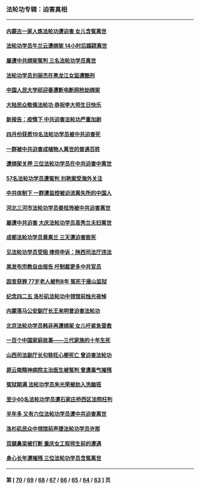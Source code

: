 ### 法轮功专辑：迫害真相
---
#### [内蒙古一家人炼法轮功遭迫害 女儿含冤离世](../../pages/nf4379/n13744475.md?05280430) 
#### [法轮功学员牛兰云遭绑架 14小时后蹊跷离世](../../pages/nf4379/n13744926.md?05280430) 
#### [屡遭中共绑架冤判 三名法轮功学员离世](../../pages/nf4379/n13743718.md?05280430) 
#### [法轮功学员刘丽杰在黑龙江女监遭酷刑](../../pages/nf4379/n13740915.md?05280430) 
#### [中国人民大学祁迎春遭断电断网抢劫绑架](../../pages/nf4379/n13730164.md?05280430) 
#### [大陆民众敬佩法轮功 恭祝李大师生日快乐](../../pages/nf4379/n13734669.md?05280430) 
#### [新报告：疫情下 中共迫害法轮功严重加剧](../../pages/nf4379/n13732612.md?05280430) 
#### [四月份获悉19名法轮功学员被中共迫害死](../../pages/nf4379/n13731456.md?05280430) 
#### [一群被中共迫害成植物人离世的普通百姓](../../pages/nf4379/n13730316.md?05280430) 
#### [遭绑架关押 三位法轮功学员在中共迫害中离世](../../pages/nf4379/n13727134.md?05280430) 
#### [57名法轮功学员遭冤判 刘艳案受海外关注](../../pages/nf4379/n13726210.md?05280430) 
#### [中共体制下 一群遭监控被迫流离失所的中国人](../../pages/nf4379/n13725531.md?05280430) 
#### [河北三河市法轮功学员姜桂玲被中共迫害离世](../../pages/nf4379/n13724089.md?05280430) 
#### [屡遭中共迫害 大庆法轮功学员高秀兰夫妇离世](../../pages/nf4379/n13723307.md?05280430) 
#### [成都法轮功学员黄素兰 三天遭迫害致死](../../pages/nf4379/n13722817.md?05280430) 
#### [见法轮功学员受阻 律师申诉：陕西司法厅违法](../../pages/nf4379/n13720981.md?05280430) 
#### [美发布宗教自由报告 吁制裁更多中共官员](../../pages/nf4379/n13720670.md?05280430) 
#### [因言获罪 77岁老人被判8年 冤死于唐山监狱](../../pages/nf4379/n13718512.md?05280430) 
#### [纪念四二五 洛杉矶法轮功中领馆前烛光夜悼](../../pages/nf4379/n13719557.md?05280430) 
#### [内蒙落马公安副厅长王来明曾迫害法轮功](../../pages/nf4379/n13717744.md?05280430) 
#### [北京法轮功学员韩非再遭绑架 女儿吁紧急营救](../../pages/nf4379/n13717927.md?05280430) 
#### [一百个中国家庭故事——三代家族的十年生死](../../pages/nf4379/n13716313.md?05280430) 
#### [山西司法副厅长句轶旺心梗死亡 曾迫害法轮功](../../pages/nf4379/n13716878.md?05280430) 
#### [原云南精神病院主治医生被冤判 曾遭毒气摧残](../../pages/nf4379/n13714548.md?05280430) 
#### [冤狱期满 法轮功学员朱光荣被劫入洗脑班](../../pages/nf4379/n13708358.md?05280430) 
#### [至少40名法轮功学员遭石家庄桥西区法院枉判](../../pages/nf4379/n13713749.md?05280430) 
#### [半年多 又有六位法轮功学员遭中共迫害离世](../../pages/nf4379/n13712382.md?05280430) 
#### [洛杉矶民众中领馆前声援法轮功学员许那](../../pages/nf4379/n13710251.md?05280430) 
#### [双腿鼻梁被打断 重庆女工程师生前的遭遇](../../pages/nf4379/n13709854.md?05280430) 
#### [身心长年遭摧残 三位法轮功学员含冤离世](../../pages/nf4379/n13692679.md?05280430) 

---
#### 第 [ [70](./70.md?05280430) / [69](./69.md?05280430) / [68](./68.md?05280430) / [67](./67.md?05280430) / [66](./66.md?05280430) / [65](./65.md?05280430) / [64](./64.md?05280430) / [63](./63.md?05280430) ] 页

